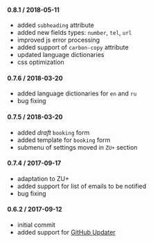 #### 0.8.1 / 2018-05-11
* added `subheading` attribute
* added new fields types: `number`, `tel`, `url`
* improved  js error processing
* added support of `carbon-copy` attribute
* updated language dictionaries
* css optimization

#### 0.7.6 / 2018-03-20
* added language dictionaries for `en` and `ru`
* bug fixing

#### 0.7.5 / 2018-03-20
* added _draft_ `booking` form
* added template for `booking` form
* submenu of settings moved in `ZU+` section

#### 0.7.4 / 2017-09-17
* adaptation to ZU+
* added support for list of emails to be notified
* bug fixing

#### 0.6.2 / 2017-09-12
* initial commit
* added support for [GitHub Updater](https://github.com/afragen/github-updater/)
